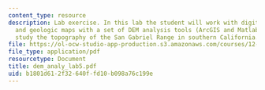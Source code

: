 ```yaml
---
content_type: resource
description: Lab exercise. In this lab the student will work with digital topographic
  and geologic maps with a set of DEM analysis tools (ArcGIS and Matlab scripts)to
  study the topography of the San Gabriel Range in southern California.
file: https://ol-ocw-studio-app-production.s3.amazonaws.com/courses/12-163-surface-processes-and-landscape-evolution-fall-2004/b1801d612f32640ffd10b098a76c199e_dem_analy_lab5.pdf
file_type: application/pdf
resourcetype: Document
title: dem_analy_lab5.pdf
uid: b1801d61-2f32-640f-fd10-b098a76c199e
---
```

